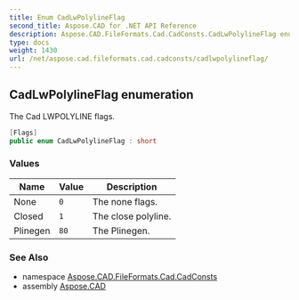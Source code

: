 ```yaml
---
title: Enum CadLwPolylineFlag
second_title: Aspose.CAD for .NET API Reference
description: Aspose.CAD.FileFormats.Cad.CadConsts.CadLwPolylineFlag enum. The Cad LWPOLYLINE flags
type: docs
weight: 1430
url: /net/aspose.cad.fileformats.cad.cadconsts/cadlwpolylineflag/
---
```

## CadLwPolylineFlag enumeration

The Cad LWPOLYLINE flags.

```csharp
[Flags]
public enum CadLwPolylineFlag : short
```

### Values

| Name | Value | Description |
| --- | --- | --- |
| None | `0` | The none flags. |
| Closed | `1` | The close polyline. |
| Plinegen | `80` | The Plinegen. |

### See Also

* namespace [Aspose.CAD.FileFormats.Cad.CadConsts](../../aspose.cad.fileformats.cad.cadconsts/)
* assembly [Aspose.CAD](../../)


